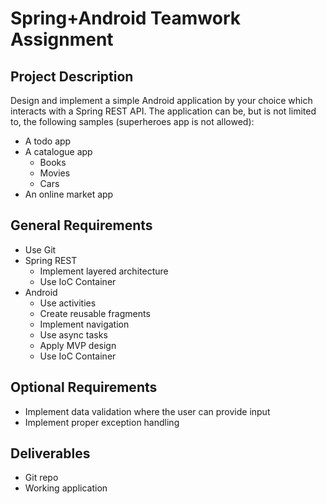 # Spring+Android Teamwork Assignment

## Project Description

Design and implement a simple Android application by your choice which interacts with a Spring REST API. The application can be, but is not limited to, the following samples (superheroes app is not allowed):
- A todo app
- A catalogue app
  - Books
  - Movies
  - Cars
- An online market app


## General Requirements

- Use Git
- Spring REST
  - Implement layered architecture
  - Use IoC Container
- Android
  - Use activities
  - Create reusable fragments
  - Implement navigation
  - Use async tasks
  - Apply MVP design
  - Use IoC Container


## Optional Requirements

- Implement data validation where the user can provide input
- Implement proper exception handling


## Deliverables

- Git repo
- Working application